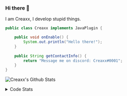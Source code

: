 ### Hi there 👋

I am Creaxx, I develop stupid things. 

```java
public class Creaxx implements JavaPlugin {

    public void onEnable() {
        System.out.println("Hello there!");
    }
    
    public String getContactInfo() {
        return "Message me on discord: Creaxx#0001";
    }
}
```

![Creaxx's Github Stats](https://github-readme-stats.vercel.app/api?username=CreaxxOG&show_icons=true&theme=dark&count_private=true)

<details>
  <summary>Code Stats</summary>

<!--START_SECTION:waka-->
![Code Time](http://img.shields.io/badge/Code%20Time-1%2C136%20hrs%2016%20mins-blue)

![Lines of code](https://img.shields.io/badge/From%20Hello%20World%20I%27ve%20Written-544.1%20thousand%20lines%20of%20code-blue)

**🐱 My GitHub Data** 

> 📦 66.2 kB Used in GitHub's Storage 
 > 
> 🏆 828 Contributions in the Year 2023
 > 
> 🚫 Not Opted to Hire
 > 
> 📜 4 Public Repositories 
 > 
> 🔑 2 Private Repositories 
 > 
**I'm an Early 🐤** 

```text
🌞 Morning                258 commits         ██░░░░░░░░░░░░░░░░░░░░░░░   07.25 % 
🌆 Daytime                1551 commits        ███████████░░░░░░░░░░░░░░   43.60 % 
🌃 Evening                1694 commits        ████████████░░░░░░░░░░░░░   47.62 % 
🌙 Night                  54 commits          ░░░░░░░░░░░░░░░░░░░░░░░░░   01.52 % 
```
📅 **I'm Most Productive on Saturday** 

```text
Monday                   407 commits         ███░░░░░░░░░░░░░░░░░░░░░░   11.44 % 
Tuesday                  467 commits         ███░░░░░░░░░░░░░░░░░░░░░░   13.13 % 
Wednesday                473 commits         ███░░░░░░░░░░░░░░░░░░░░░░   13.30 % 
Thursday                 584 commits         ████░░░░░░░░░░░░░░░░░░░░░   16.42 % 
Friday                   336 commits         ██░░░░░░░░░░░░░░░░░░░░░░░   09.45 % 
Saturday                 665 commits         █████░░░░░░░░░░░░░░░░░░░░   18.70 % 
Sunday                   625 commits         ████░░░░░░░░░░░░░░░░░░░░░   17.57 % 
```


📊 **This Week I Spent My Time On** 

```text
💬 Programming Languages: 
Java                     2 hrs 51 mins       ████████████████████████░   95.26 % 
XML                      6 mins              █░░░░░░░░░░░░░░░░░░░░░░░░   03.77 % 
YAML                     1 min               ░░░░░░░░░░░░░░░░░░░░░░░░░   00.67 % 
Kotlin                   0 secs              ░░░░░░░░░░░░░░░░░░░░░░░░░   00.29 % 

🔥 Editors: 
IntelliJ                 2 hrs 59 mins       █████████████████████████   100.00 % 
```

**I Mostly Code in Java** 

```text
Java                     49 repos            ████████████████████░░░░░   81.67 % 
Kotlin                   8 repos             ███░░░░░░░░░░░░░░░░░░░░░░   13.33 % 
TypeScript               2 repos             █░░░░░░░░░░░░░░░░░░░░░░░░   03.33 % 
EJS                      1 repo              ░░░░░░░░░░░░░░░░░░░░░░░░░   01.67 % 
```




 Last Updated on 12/03/2023 06:24:04 UTC
<!--END_SECTION:waka-->
</details>
